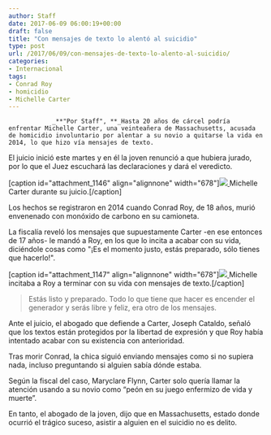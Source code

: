 ```yaml
---
author: Staff
date: 2017-06-09 06:00:19+00:00
draft: false
title: "Con mensajes de texto lo alentó al suicidio"
type: post
url: /2017/06/09/con-mensajes-de-texto-lo-alento-al-suicidio/
categories:
- Internacional
tags:
- Conrad Roy
- homicidio
- Michelle Carter
---
```



				_**"Por Staff", **_Hasta 20 años de cárcel podría enfrentar Michelle Carter, una veinteañera de Massachusetts, acusada de homicidio involuntario por alentar a su novio a quitarse la vida en 2014, lo que hizo vía mensajes de texto.

El juicio inició este martes y en él la joven renunció a que hubiera jurado, por lo que el Juez escuchará las declaraciones y dará el veredicto.

[caption id="attachment_1146" align="alignnone" width="678"][![](/uploads/2017/06/MichelleJuicio.jpg)
](/uploads/2017/06/MichelleJuicio.jpg) Michelle Carter durante su juicio.[/caption]

Los hechos se registraron en 2014 cuando Conrad Roy, de 18 años, murió envenenado con monóxido de carbono en su camioneta.

La fiscalía reveló los mensajes que supuestamente Carter -en ese entonces de 17 años- le mandó a Roy, en los que lo incita a acabar con su vida, diciéndole cosas como "¡Es el momento justo, estás preparado, sólo tienes que hacerlo!".

[caption id="attachment_1147" align="alignnone" width="678"][![](/uploads/2017/06/MichelleIncitaba.jpg)
](/uploads/2017/06/MichelleIncitaba.jpg) Michelle incitaba a Roy a terminar con su vida con mensajes de texto.[/caption]


<blockquote>Estás listo y preparado. Todo lo que tiene que hacer es encender el generador y serás libre y feliz, era otro de los mensajes.</blockquote>


Ante el juicio, el abogado que defiende a Carter, Joseph Cataldo, señaló que los textos están protegidos por la libertad de expresión y que Roy había intentado acabar con su existencia con anterioridad.

Tras morir Conrad, la chica siguió enviando mensajes como si no supiera nada, incluso preguntando si alguien sabía dónde estaba.

Según la fiscal del caso, Maryclare Flynn, Carter solo quería llamar la atención usando a su novio como “peón en su juego enfermizo de vida y muerte”.

En tanto, el abogado de la joven, dijo que en Massachusetts, estado donde ocurrió el trágico suceso, asistir a alguien en el suicidio no es delito.		
